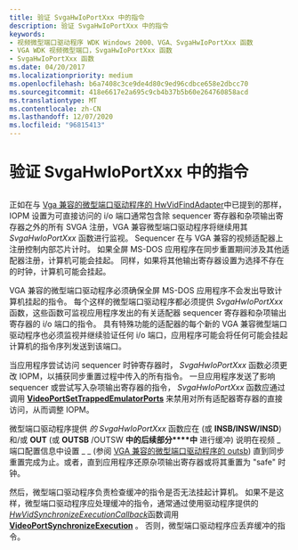```yaml
---
title: 验证 SvgaHwIoPortXxx 中的指令
description: 验证 SvgaHwIoPortXxx 中的指令
keywords:
- 视频微型端口驱动程序 WDK Windows 2000、VGA、SvgaHwIoPortXxx 函数
- VGA WDK 视频微型端口，SvgaHwIoPortXxx 函数
- SvgaHwIoPortXxx 函数
ms.date: 04/20/2017
ms.localizationpriority: medium
ms.openlocfilehash: b6a7408c3ce9de4d80c9ed96cdbce658e2dbcc70
ms.sourcegitcommit: 418e6617e2a695c9cb4b37b5b60e264760858acd
ms.translationtype: MT
ms.contentlocale: zh-CN
ms.lasthandoff: 12/07/2020
ms.locfileid: "96815413"
---
```

# <a name="validating-instructions-in-svgahwioportxxx"></a>验证 SvgaHwIoPortXxx 中的指令


## <span id="ddk_validating_instructions_in_svgahwioportxxx_gg"></span><span id="DDK_VALIDATING_INSTRUCTIONS_IN_SVGAHWIOPORTXXX_GG"></span>


正如在与 [Vga 兼容的微型端口驱动程序的 HwVidFindAdapter](vga-compatible-miniport-driver-s-hwvidfindadapter.md)中已提到的那样，IOPM 设置为可直接访问的 i/o 端口通常包含除 sequencer 寄存器和杂项输出寄存器之外的所有 SVGA 注册，VGA 兼容微型端口驱动程序将继续用其 *SvgaHwIoPortXxx* 函数进行监视。 Sequencer 在与 VGA 兼容的视频适配器上注册控制内部芯片计时。 如果全屏 MS-DOS 应用程序在同步重置期间涉及其他适配器注册，计算机可能会挂起。 同样，如果将其他输出寄存器设置为选择不存在的时钟，计算机可能会挂起。

VGA 兼容的微型端口驱动程序必须确保全屏 MS-DOS 应用程序不会发出导致计算机挂起的指令。 每个这样的微型端口驱动程序都必须提供 *SvgaHwIoPortXxx* 函数，这些函数可监视应用程序发出的有关适配器 sequencer 寄存器和杂项输出寄存器的 i/o 端口的指令。 具有特殊功能的适配器的每个新的 VGA 兼容微型端口驱动程序也必须监视并继续验证任何 i/o 端口，应用程序可能会将任何可能会挂起计算机的指令序列发送到该端口。

当应用程序尝试访问 sequencer 时钟寄存器时， *SvgaHwIoPortXxx* 函数必须更改 IOPM，以捕获同步重置过程中传入的所有指令。 一旦应用程序发送了影响 sequencer 或尝试写入杂项输出寄存器的指令， *SvgaHwIoPortXxx* 函数应通过调用 [**VideoPortSetTrappedEmulatorPorts**](/windows-hardware/drivers/ddi/video/nf-video-videoportsettrappedemulatorports) 来禁用对所有适配器寄存器的直接访问，从而调整 IOPM。

微型端口驱动程序提供 *的 SvgaHwIoPortXxx* 函数应在 (或 **INSB/INSW/INSD**) 和/或 **OUT** (或 **OUTSB** /OUTSW **中的后续部分****中** 进行缓冲) 说明在视频 \_ 端口配置信息中设置 \_ \_ (参阅 [VGA 兼容的微型端口驱动程序的 outsb](vga-compatible-miniport-driver-s-hwvidfindadapter.md)) 直到同步重置完成为止。或者，直到应用程序还原杂项输出寄存器或将其重置为 "safe" 时钟。

然后，微型端口驱动程序负责检查缓冲的指令是否无法挂起计算机。 如果不是这样，微型端口驱动程序应处理缓冲的指令，通常通过使用驱动程序提供的 [*HwVidSynchronizeExecutionCallback*](/windows-hardware/drivers/ddi/video/nc-video-pminiport_synchronize_routine)函数调用 [**VideoPortSynchronizeExecution**](/windows-hardware/drivers/ddi/video/nf-video-videoportsynchronizeexecution) 。 否则，微型端口驱动程序应丢弃缓冲的指令。

 

